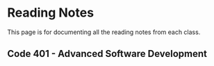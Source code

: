 # Reading Notes
This page is for documenting all the reading notes from each class.

## Code 401 - Advanced Software Development


